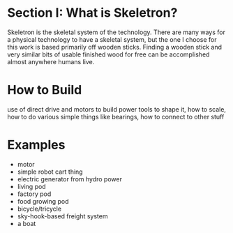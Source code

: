 # Section I: What is Skeletron?

Skeletron is the skeletal system of the technology.  There are many ways for a physical technology to have a skeletal system, but the one I choose for this work is based primarily off wooden sticks.  Finding a wooden stick and very similar bits of usable finished wood for free can be accomplished almost anywhere humans live.  

# How to Build

use of direct drive and motors to build power tools to shape it, how to scale, how to do various simple things like bearings, how to connect to other stuff

# Examples

- motor
- simple robot cart thing
- electric generator from hydro power
- living pod
- factory pod
- food growing pod
- bicycle/tricycle
- sky-hook-based freight system
- a boat

 

